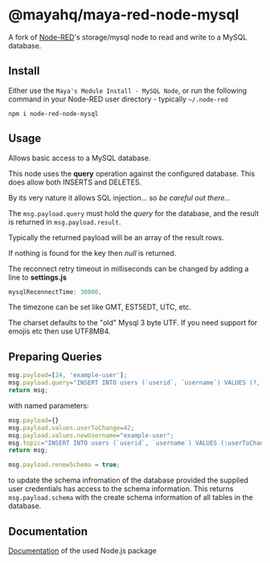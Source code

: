 @mayahq/maya-red-node-mysql
========================
A fork of <a href="http://nodered.org" target="_new">Node-RED</a>'s storage/mysql node to read and write to a MySQL database.

Install
-------

Either use the `Maya's Module Install - MySQL Node`, or run the following command in your Node-RED user directory - typically `~/.node-red`

    npm i node-red-node-mysql


Usage
-----

Allows basic access to a MySQL database.

This node uses the **query** operation against the configured database. This does allow both INSERTS and DELETES.

By its very nature it allows SQL injection... so *be careful out there...*

The `msg.payload.query` must hold the *query* for the database, and the result is returned in `msg.payload.result`.

Typically the returned payload will be an array of the result rows.

If nothing is found for the key then *null* is returned.

The reconnect retry timeout in milliseconds can be changed by adding a line to **settings.js**
```javascript
mysqlReconnectTime: 30000,
```

The timezone can be set like GMT, EST5EDT, UTC, etc.

The charset defaults to the "old" Mysql 3 byte UTF. If you need support for emojis etc then use UTF8MB4.


Preparing Queries
-----
```javascript
msg.payload=[24, 'example-user'];
msg.payload.query="INSERT INTO users (`userid`, `username`) VALUES (?, ?);"
return msg;
```

with named parameters:

```javascript
msg.payload={}
msg.payload.values.userToChange=42;
msg.payload.values.newUsername="example-user";
msg.topic="INSERT INTO users (`userid`, `username`) VALUES (:userToChange, :newUsername) ON DUPLICATE KEY UPDATE `username`=:newUsername;"
return msg;
```

```javascript
msg.payload.renewSchema = true;
```
to update the schema infromation of the database provided the supplied user credentials has access to the schema information. This returns `msg.payload.schema` with the create schema information of all tables in the database.

Documentation
-----
 
<a href="https://www.npmjs.com/package/mysql" target="_new">Documentation</a> of the used Node.js package    
